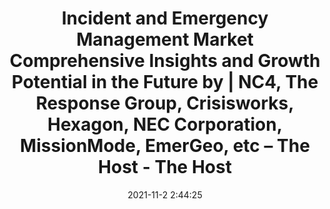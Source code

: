 ---
"title": "Incident and Emergency Management Market Comprehensive Insights and Growth Potential in the Future by | NC4, The Response Group, Crisisworks, Hexagon, NEC Corporation, MissionMode, EmerGeo, etc – The Host - The Host"
"date": "2021-11-2 2:44:25"
"feed_name": "GOOGLENEWSINDUSTRIAL"
"feed_website": "https://news.google.com/search?q=industrial%2Bincident&hl=en-US&gl=US&ceid=US:en"
"feed_rss": "https://news.google.com/rss/search?q=industrial%2Bincident&hl=en-US&gl=US&ceid=US:en"
"link": "https://thehostonline.co.uk/technology/415326/incident-and-emergency-management-market-comprehensive-insights-and-growth-potential-in-the-future-by-nc4-the-response-group-crisisworks-hexagon-nec-corporation-missionmode-emergeo-etc/"
"source": "{'href': 'https://thehostonline.co.uk', 'title': 'The Host'}"
"file": "_posts/2021-1-1-05e01997a3b0fb8263088607f67ab9b519f34335.md"
"accident": "0"
"drilling": "0"
"dead": "0"
"injured": "0"
"arrested": "0"
"place": "unknown place"
"where": "unknown site"
"causes": "unknown"
"place_uri": "unknown place"
---